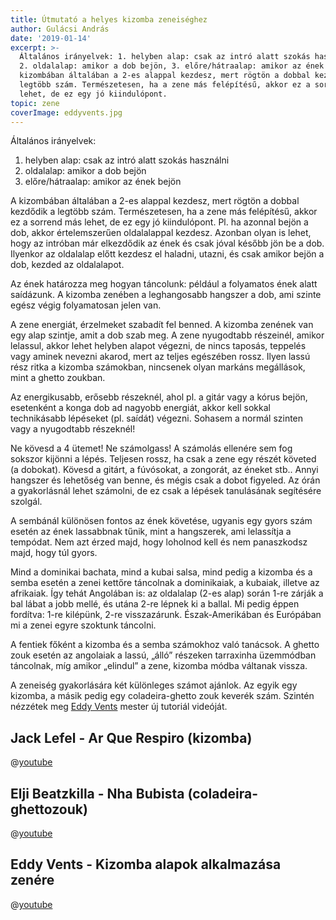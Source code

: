 ```yaml
---
title: Útmutató a helyes kizomba zeneiséghez
author: Gulácsi András
date: '2019-01-14'
excerpt: >-
  Általános irányelvek: 1. helyben alap: csak az intró alatt szokás használni,
  2. oldalalap: amikor a dob bejön, 3. előre/hátraalap: amikor az ének bejön. A
  kizombában általában a 2-es alappal kezdesz, mert rögtön a dobbal kezdődik a
  legtöbb szám. Természetesen, ha a zene más felépítésű, akkor ez a sorrend más
  lehet, de ez egy jó kiindulópont.
topic: zene
coverImage: eddyvents.jpg
---
```

Általános irányelvek:
1. helyben alap: csak az intró alatt szokás használni
2. oldalalap: amikor a dob bejön
3. előre/hátraalap: amikor az ének bejön

A kizombában általában a 2-es alappal kezdesz, mert rögtön a dobbal kezdődik a legtöbb szám. Természetesen, ha a zene más felépítésű, akkor ez a sorrend más lehet, de ez egy jó kiindulópont. Pl. ha azonnal bejön a dob, akkor értelemszerűen oldalalappal kezdesz. Azonban olyan is lehet, hogy az intróban már elkezdődik az ének és csak jóval később jön be a dob. Ilyenkor az oldalalap előtt kezdesz el haladni, utazni, és csak amikor bejön a dob, kezded az oldalalapot.

Az ének határozza meg hogyan táncolunk: például a folyamatos ének alatt saídázunk.
A kizomba zenében a leghangosabb hangszer a dob, ami szinte egész végig folyamatosan jelen van.

A zene energiát, érzelmeket szabadít fel benned. A kizomba zenének van egy alap szintje, amit a dob szab meg. A zene nyugodtabb részeinél, amikor lelassul, akkor lehet helyben alapot végezni, de nincs taposás, teppelés vagy aminek nevezni akarod, mert az teljes egészében rossz. Ilyen lassú rész ritka a kizomba számokban, nincsenek olyan markáns megállások, mint a ghetto zoukban.

Az energikusabb, erősebb részeknél, ahol pl. a gitár vagy a kórus bejön, esetenként a konga dob ad nagyobb energiát, akkor kell sokkal technikásabb lépéseket (pl. saídát) végezni. Sohasem a normál szinten vagy a nyugodtabb részeknél!

Ne kövesd a 4 ütemet! Ne számolgass! A számolás ellenére sem fog sokszor kijönni a lépés. Teljesen rossz, ha csak a zene egy részét követed (a dobokat). Kövesd a gitárt, a fúvósokat, a zongorát, az éneket stb.. Annyi hangszer és lehetőség van benne, és mégis csak a dobot figyeled. Az órán a gyakorlásnál lehet számolni, de ez csak a lépések tanulásának segítésére szolgál.

A sembánál különösen fontos az ének követése, ugyanis egy gyors szám esetén az ének lassabbnak tűnik, mint a hangszerek, ami lelassítja a tempódat. Nem azt érzed majd, hogy loholnod kell és nem panaszkodsz majd, hogy túl gyors.

Mind a dominikai bachata, mind a kubai salsa, mind pedig a kizomba és a semba esetén a zenei kettőre táncolnak a dominikaiak, a kubaiak, illetve az afrikaiak. Így tehát Angolában is: az oldalalap (2-es alap) során 1-re zárják a bal lábat a jobb mellé, és utána 2-re lépnek ki a ballal. Mi pedig éppen fordítva: 1-re kilépünk, 2-re visszazárunk. Észak-Amerikában és Európában mi a zenei egyre szoktunk táncolni.

A fentiek főként a kizomba és a semba számokhoz való tanácsok. A ghetto zouk esetén az angolaiak a lassú, „álló” részeken tarraxinha üzemmódban táncolnak, míg amikor „elindul” a zene, kizomba módba váltanak vissza.

A zeneiség gyakorlására két különleges számot ajánlok. Az egyik egy kizomba, a másik pedig egy coladeira-ghetto zouk keverék szám. Szintén nézzétek meg [Eddy Vents](https://www.facebook.com/eddy.vents/) mester új tutoriál videóját.

## Jack Lefel - Ar Que Respiro (kizomba) 
@[youtube](VIGUYRRHBxA)

## Elji Beatzkilla - Nha Bubista (coladeira-ghettozouk)
@[youtube](USOWVQTer1M)

## Eddy Vents - Kizomba alapok alkalmazása zenére
@[youtube](9I9sv1yAHTc)

